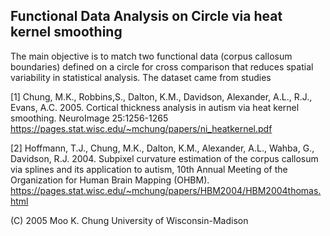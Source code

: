 ## Functional Data Analysis on Circle via heat kernel smoothing

The main objective is to match two functional data (corpus callosum boundaries) defined on a circle for cross comparison that reduces spatial variability in statistical analysis. The dataset came from studies

[1] Chung, M.K., Robbins,S., Dalton, K.M., Davidson, Alexander, A.L., R.J., Evans, A.C. 2005. Cortical thickness analysis in autism via heat kernel 
smoothing. NeuroImage 25:1256-1265 https://pages.stat.wisc.edu/~mchung/papers/ni_heatkernel.pdf

[2] Hoffmann, T.J., Chung, M.K., Dalton, K.M., Alexander, A.L., Wahba, G., Davidson, R.J. 2004. Subpixel curvature estimation of the corpus callosum via splines and its application to autism, 10th Annual Meeting of the Organization for Human Brain Mapping (OHBM). https://pages.stat.wisc.edu/~mchung/papers/HBM2004/HBM2004thomas.html








(C) 2005 Moo K. Chung
University of Wisconsin-Madison
